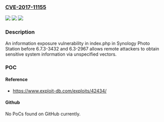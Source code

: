 ### [CVE-2017-11155](https://cve.mitre.org/cgi-bin/cvename.cgi?name=CVE-2017-11155)
![](https://img.shields.io/static/v1?label=Product&message=Synology%20Photo%20Station&color=blue)
![](https://img.shields.io/static/v1?label=Version&message=before%206.7.3-3432%20and%206.3-2967%20&color=brightgreen)
![](https://img.shields.io/static/v1?label=Vulnerability&message=Information%20Exposure%20Through%20Behavioral%20Discrepancy%20(CWE-205)&color=brightgreen)

### Description

An information exposure vulnerability in index.php in Synology Photo Station before 6.7.3-3432 and 6.3-2967 allows remote attackers to obtain sensitive system information via unspecified vectors.

### POC

#### Reference
- https://www.exploit-db.com/exploits/42434/

#### Github
No PoCs found on GitHub currently.

